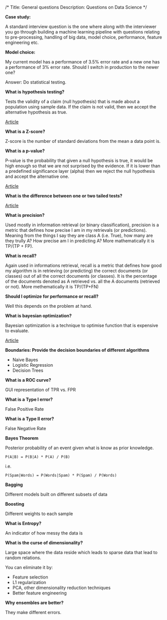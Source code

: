 /*
Title: General questions
Description: Questions on Data Science
*/

**Case study:**

A standard interview question is the one where along with the interviewer you go through building a machine learning pipeline with questions relating to pre-processing, handling of big data, model choice, performance, feature engineering etc.

**Model choice:**

My current model has a performance of 3.5% error rate and a new one has a performance of 3% error rate. Should I switch in production to the newer one?

Answer: Do statistical testing.

**What is hypothesis testing?**

Tests the validity of a claim (null hypothesis) that is made about a population using sample data. If the claim is not valid, then we accept
the alternative hypothesis as true.

[Article](https://towardsdatascience.com/p-values-explained-by-data-scientist-f40a746cfc8)

**What is a Z-score?**

Z-score is the number of standard deviations from the mean a data point is.

**What is a p-value?**

P-value is the probability that given a null hypothesis is true, it would be high enough so that we are not surprised by the evidence. If it is lower than a predefined significance layer (alpha) then we reject the null hypothesis and accept the alternative one.

[Article](https://towardsdatascience.com/p-values-explained-by-data-scientist-f40a746cfc8)

**What is the difference between one or two tailed tests?**

[Article](https://stats.idre.ucla.edu/other/mult-pkg/faq/general/faq-what-are-the-differences-between-one-tailed-and-two-tailed-tests/)

**What is precision?**

Used mostly in information retrieval (or binary classification), precision is a metric that defines how precise I am in my retrievals (or predictions). Meaning from the things I say they are class A (i.e. True), how many are they trully A? How precise am I in predicting A? More mathematically it is TP/(TP + FP).

**What is recall?**

Again used in informations retrieval, recall is a metric that defines how good my algorithm is in retrieving (or predicting) the correct documents (or classes) out of all the correct documents (or classes). It is the percentage of the documents denoted as A retrieved vs. all the A documents (retrieved or not). More methematically it is TP/(TP+FN)

**Should I optimize for performance or recall?**

Well this depends on the problem at hand.

**What is bayesian optimization?**

Bayesian optimization is a technique to optimise function that is expensive to evaluate.

[Article](https://www.kdnuggets.com/2019/07/xgboost-random-forest-bayesian-optimisation.html)

**Boundaries: Provide the decision boundaries of different algorithms**

- Naive Bayes
- Logistic Regression
- Decision Trees

**What is a ROC curve?**

GUI representation of TPR vs. FPR

**What is a Type I error?**

False Positive Rate

**What is a Type II error?**

False Negative Rate

**Bayes Theorem**

Posterior probability of an event given what is know as prior knowledge.

`P(A|B) = P(B|A) * P(A) / P(B)`

i.e.

`P(Spam|Words) = P(Words|Spam) * P(Spam) / P(Words)`

**Bagging**

Different models built on different subsets of data

**Boosting**

Different weights to each sample

**What is Entropy?**

An indicator of how messy the data is

**What is the curse of dimensionality?**

Large space where the data reside which leads to sparse data that lead to random relations.

You can eliminate it by:

- Feature selection
- L1 regularization
- PCA, other dimensionality reduction techniques
- Better feature engineering

**Why ensembles are better?**

They make different errors.
